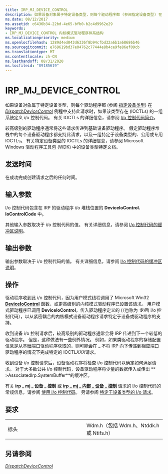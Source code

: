 ```yaml
---
title: IRP_MJ_DEVICE_CONTROL
description: 如果设备对象属于特定设备类型，则每个驱动程序都 (参阅指定设备类型) 在 DispatchDeviceControl 例程中支持此请求时，如果该类型存在 (IOCTLs) 的一组系统定义 i/o 控制代码。
ms.date: 08/12/2017
ms.assetid: c6436b34-22bd-4e65-bfb0-b2c4d9962e29
keywords:
- IRP_MJ_DEVICE_CONTROL 内核模式驱动程序体系结构
ms.localizationpriority: medium
ms.openlocfilehash: 1289d4ed043d6336f8b94cfbd32a6b1a68686b46
ms.sourcegitcommit: e769619bd37e04762c77444e8b4ce9fe86ef09cb
ms.translationtype: MT
ms.contentlocale: zh-CN
ms.lasthandoff: 08/31/2020
ms.locfileid: "89185619"
---
```

# <a name="irp_mj_device_control"></a>IRP\_MJ\_DEVICE\_CONTROL


如果设备对象属于特定设备类型，则每个驱动程序都 (参阅 [指定设备类型](./specifying-device-types.md)) 在 [*DispatchDeviceControl*](/windows-hardware/drivers/ddi/wdm/nc-wdm-driver_dispatch) 例程中支持此请求时，如果该类型存在 (IOCTLs) 的一组系统定义 i/o 控制代码。 有关 IOCTLs 的详细信息，请参阅 [I/o 控制代码简介](introduction-to-i-o-control-codes.md)。

较高级别的驱动程序通常将这些请求传递到基础设备驱动程序。 假定驱动程序堆栈中的每个设备驱动程序都支持此请求，以及一组特定于设备类型的、公用或专用 IOCTLs。 有关特定设备类型的 IOCTLs 的详细信息，请参阅 Microsoft Windows 驱动程序工具包 (WDK) 中的设备类型特定文档。

<a name="when-sent"></a>发送时间
---------

在成功完成创建请求之后的任何时间。

## <a name="input-parameters"></a>输入参数


I/o 控制代码包含在 IRP 的驱动程序 i/o 堆栈位置的 **DeviceIoControl. IoControlCode** 中。

其他输入参数取决于 i/o 控制代码的值。 有关详细信息，请参阅 [I/o 控制代码的缓冲区说明](./buffer-descriptions-for-i-o-control-codes.md)。

## <a name="output-parameters"></a>输出参数


输出参数取决于 i/o 控制代码的值。 有关详细信息，请参阅 [I/o 控制代码的缓冲区说明](./buffer-descriptions-for-i-o-control-codes.md)。

<a name="operation"></a>操作
---------

驱动程序收到此 i/o 控制代码，因为用户模式线程调用了 Microsoft Win32 [**DeviceIoControl**](/windows/desktop/api/ioapiset/nf-ioapiset-deviceiocontrol) 函数，或更高级别的内核模式驱动程序已设置该请求。 用户模式驱动程序已调用 **DeviceIoControl**，传入驱动程序定义的 (（也称为 *专用*) i/o 控制代码），以从紧密耦合的内核模式设备驱动程序请求特定于设备或驱动程序的支持。

收到设备 i/o 控制请求后，较高级别的驱动程序通常会将 IRP 传递到下一个较低的驱动程序。 但是，这种做法有一些例外情况。 例如，如果类驱动程序的存储配置信息是从基础端口驱动程序获取的，则可能会在 \_ 不将 IRP 向下传递到相应端口驱动程序的情况下完成特定的 IOCTL*XXX*请求。

收到设备 i/o 控制请求后，设备驱动程序将检查 i/o 控制代码以确定如何满足请求。 对于大多数公共 i/o 控制代码，设备驱动程序将少量的数据传入或传出 ** &gt;AssociatedIrp.SystemBuffer**的缓冲区。

有关 **irp \_ mj \_ 设备 \_ 控制** 或 [**irp \_ mj \_ 内部 \_ 设备 \_ 控制**](irp-mj-internal-device-control.md) 请求的 I/o 控制代码的常规信息，请参阅 [使用 i/o 控制代码](https://docs.microsoft.com/windows-hardware/drivers/kernel/using-i-o-control-codes)。 另请参阅 [特定于设备类型的 I/o 请求](./device-type-specific-i-o-requests.md)。

<a name="requirements"></a>要求
------------

<table>
<colgroup>
<col width="50%" />
<col width="50%" />
</colgroup>
<tbody>
<tr class="odd">
<td><p>标头</p></td>
<td>Wdm.h（包括 Wdm.h、Ntddk.h 或 Ntifs.h）</td>
</tr>
</tbody>
</table>

## <a name="see-also"></a>另请参阅


[*DispatchDeviceControl*](/windows-hardware/drivers/ddi/wdm/nc-wdm-driver_dispatch)

 

